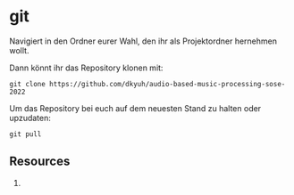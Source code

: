 # git

Navigiert in den Ordner eurer Wahl, den ihr als Projektordner hernehmen wollt.

Dann könnt ihr das Repository klonen mit:

```git clone https://github.com/dkyuh/audio-based-music-processing-sose-2022```

Um das Repository bei euch auf dem neuesten Stand zu halten oder upzudaten:

```git pull```

## Resources
1. 
